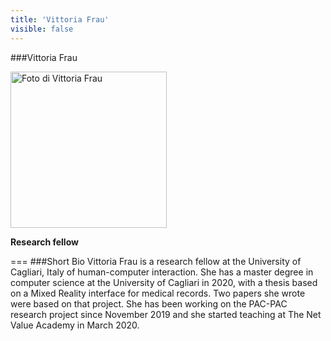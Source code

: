 ```yaml
---
title: 'Vittoria Frau'
visible: false
---
```

   
###Vittoria Frau
   
<img src="/lab/user/pages/02.people/20.frau.vittoria/img/vittoriafraupic.jpg" alt="Foto di Vittoria Frau" style="height: 250px">
   
**Research fellow**
   
===
###Short Bio
Vittoria Frau is a research fellow at the University of Cagliari, Italy of human-computer interaction. She has a master degree in computer science at the University of Cagliari in 2020, with a thesis based on a Mixed Reality interface for medical records. Two papers she wrote were based on that project. She has been working on the PAC-PAC research project since November 2019 and she started teaching at The Net Value Academy in March 2020. 
